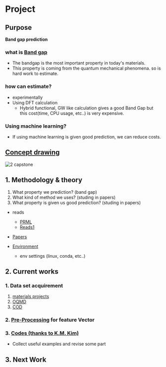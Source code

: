 # Project
## Purpose
  **Band gap prediction**
  
  
### what is [Band gap](https://github.com/2juhyeon/jobs/blob/main/etc/Band_gap.md)
  - The bandgap is the most important property in today's materials.
  - This property is coming from the quantum mechanical phenomena. so is hard work to estimate.
### how can estimate?
  - experimentally
  - Using DFT calculation
    - Hybrid functional, GW like calculation gives a good Band Gap but this cost(time, CPU usage, etc..) is very expensive.
### Using machine learning?
  - If using machine learning is given good prediction, we can reduce costs.

## [Concept drawing](https://github.com/2juhyeon/jobs/blob/main/etc/PPT.md)
![2 capstone](https://user-images.githubusercontent.com/64780986/167266162-dc59d176-a8c7-467e-906c-3bef145db682.PNG)
    
## 1. Methodology & theory
  1. What property we prediction? (band gap)
  2. What kind of method we uses? (studing in papers)
  3. What property is given us good prediction? (studing in papers)

  - reads
    - [PRML](https://www.microsoft.com/en-us/research/uploads/prod/2006/01/Bishop-Pattern-Recognition-and-Machine-Learning-2006.pdf)
    - [Reads1](http://events.kias.re.kr/h/physAI/)
  - [Papers](https://github.com/2juhyeon/jobs/blob/main/etc/papers.md)

  - [Environment](https://github.com/2juhyeon/jobs/blob/main/etc/environment.md)
    - env settings (linux, conda, etc..)
  
## 2. Current works
### 1. Data set acquirement 
  1. [materials projects](https://materialsproject.org/)
  2. [OQMD](https://oqmd.org/)
  3. [COD](http://www.crystallography.net/cod/)

### 2. [Pre-Processing](https://github.com/2juhyeon/jobs/tree/main/Pre-Processing) for feature Vector

### 3. [Codes (thanks to K.M. Kim)](https://github.com/2juhyeon/jobs/tree/main/Examples)
  - Collect useful examples and revise some part

## 3. Next Work
